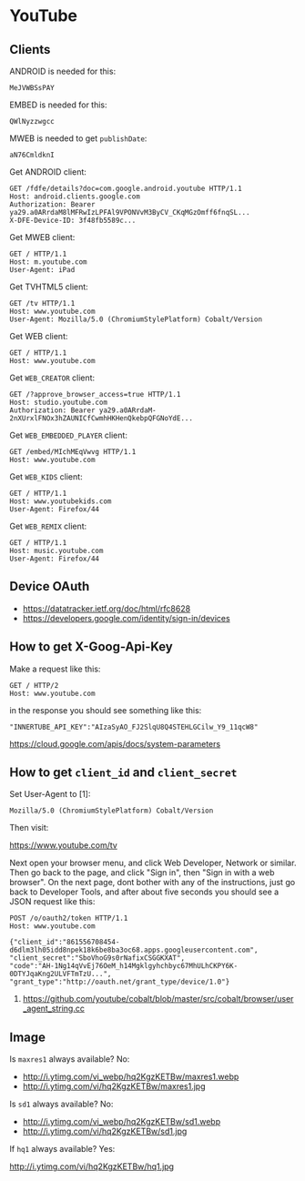 # YouTube

## Clients

ANDROID is needed for this:

~~~
MeJVWBSsPAY
~~~

EMBED is needed for this:

~~~
QWlNyzzwgcc
~~~

MWEB is needed to get `publishDate`:

~~~
aN76CmldknI
~~~

Get ANDROID client:

~~~
GET /fdfe/details?doc=com.google.android.youtube HTTP/1.1
Host: android.clients.google.com
Authorization: Bearer ya29.a0ARrdaM8lMFRwIzLPFAl9VPONVvM3ByCV_CKqMGzOmff6fnqSL...
X-DFE-Device-ID: 3f48fb5589c...
~~~

Get MWEB client:

~~~
GET / HTTP/1.1
Host: m.youtube.com
User-Agent: iPad
~~~

Get TVHTML5 client:

~~~
GET /tv HTTP/1.1
Host: www.youtube.com
User-Agent: Mozilla/5.0 (ChromiumStylePlatform) Cobalt/Version
~~~

Get WEB client:

~~~
GET / HTTP/1.1
Host: www.youtube.com
~~~

Get `WEB_CREATOR` client:

~~~
GET /?approve_browser_access=true HTTP/1.1
Host: studio.youtube.com
Authorization: Bearer ya29.a0ARrdaM-2nXUrxlFNOx3hZAUNICfCwmhHKHenQkebpQFGNoYdE...
~~~

Get `WEB_EMBEDDED_PLAYER` client:

~~~
GET /embed/MIchMEqVwvg HTTP/1.1
Host: www.youtube.com
~~~

Get `WEB_KIDS` client:

~~~
GET / HTTP/1.1
Host: www.youtubekids.com
User-Agent: Firefox/44
~~~

Get `WEB_REMIX` client:

~~~
GET / HTTP/1.1
Host: music.youtube.com
User-Agent: Firefox/44
~~~

## Device OAuth

- https://datatracker.ietf.org/doc/html/rfc8628
- https://developers.google.com/identity/sign-in/devices

## How to get X-Goog-Api-Key

Make a request like this:

~~~
GET / HTTP/2
Host: www.youtube.com
~~~

in the response you should see something like this:

~~~
"INNERTUBE_API_KEY":"AIzaSyAO_FJ2SlqU8Q4STEHLGCilw_Y9_11qcW8"
~~~

https://cloud.google.com/apis/docs/system-parameters

## How to get `client_id` and `client_secret`

Set User-Agent to [1]:

~~~
Mozilla/5.0 (ChromiumStylePlatform) Cobalt/Version
~~~

Then visit:

https://www.youtube.com/tv

Next open your browser menu, and click Web Developer, Network or similar. Then
go back to the page, and click "Sign in", then "Sign in with a web browser". On
the next page, dont bother with any of the instructions, just go back to
Developer Tools, and after about five seconds you should see a JSON request like
this:

~~~
POST /o/oauth2/token HTTP/1.1
Host: www.youtube.com

{"client_id":"861556708454-d6dlm3lh05idd8npek18k6be8ba3oc68.apps.googleusercontent.com",
"client_secret":"SboVhoG9s0rNafixCSGGKXAT",
"code":"AH-1Ng14qVvEj76OeM_h14Mgklgyhchbyc67MhULhCKPY6K-0DTYJqaKng2ULVFTmTzU...",
"grant_type":"http://oauth.net/grant_type/device/1.0"}
~~~

1. <https://github.com/youtube/cobalt/blob/master/src/cobalt/browser/user_agent_string.cc>

## Image

Is `maxres1` always available? No:

- <http://i.ytimg.com/vi_webp/hq2KgzKETBw/maxres1.webp>
- http://i.ytimg.com/vi/hq2KgzKETBw/maxres1.jpg

Is `sd1` always available? No:

- <http://i.ytimg.com/vi_webp/hq2KgzKETBw/sd1.webp>
- http://i.ytimg.com/vi/hq2KgzKETBw/sd1.jpg

If `hq1` always available? Yes:

http://i.ytimg.com/vi/hq2KgzKETBw/hq1.jpg
